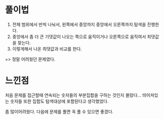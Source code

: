 # 풀이법

1. 전체 범위에서 반씩 나눠서, 왼쪽에서 중앙까지 중앙에서 오른쪽까지 탐색을 진행한다.
2. 중앙에서 좀 더 큰 기댓값이 나오는 쪽으로 움직이거나 오른쪽으로 움직여서 최댓값을 찾는다.
3. 이렇게해서 나온 최댓값과 비교를 한다.

=> 정말 어려웠던 문제였다.




# 느낀점

처음 문제를 접근할때 연속되는 숫자들의 부분집합을 구하는 것인지 몰랐다... 
띄어져있는 숫자들 또한 집합도 탐색대상에 포함된다고 생각했었다.

좀 많이어려웠다. 다음에 문제를 풀면 꼭 풀 수 있으면 좋겠다.

